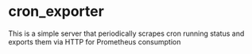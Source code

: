 # cron_exporter
This is a simple server that periodically scrapes cron running status and exports them via HTTP for Prometheus consumption 
